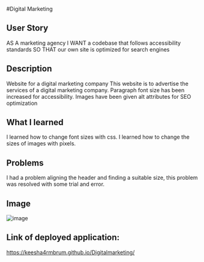 #Digital Marketing

## User Story
AS A marketing agency
I WANT a codebase that follows accessibility standards
SO THAT our own site is optimized for search engines

## Description
Website for a digital marketing company
This website is to advertise the services of a digital marketing company. Paragraph font size has been increased for accessibility. Images have been given alt attributes for SEO optimization

## What I learned
I learned how to change font sizes with css. I learned how to change the sizes of images with pixels. 

## Problems
I had a problem aligning the header and finding a suitable size, this problem was resolved with some trial and error.

## Image
![image](https://user-images.githubusercontent.com/113778804/202556119-30ff56a0-669a-4158-bd91-97824314eae2.png)

## Link of deployed application:
https://keesha4rmbrum.github.io/Digitalmarketing/

